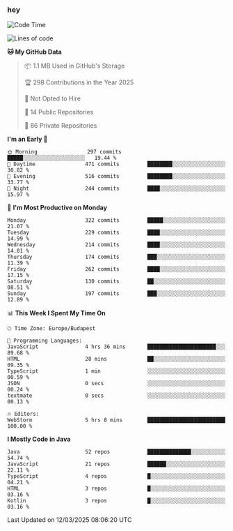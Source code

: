 ### hey

<!--START_SECTION:waka-->
![Code Time](http://img.shields.io/badge/Code%20Time-1%2C125%20hrs%2021%20mins-blue)

![Lines of code](https://img.shields.io/badge/From%20Hello%20World%20I%27ve%20Written-2.5%20million%20lines%20of%20code-blue)

**🐱 My GitHub Data** 

> 📦 1.1 MB Used in GitHub's Storage 
 > 
> 🏆 298 Contributions in the Year 2025
 > 
> 🚫 Not Opted to Hire
 > 
> 📜 14 Public Repositories 
 > 
> 🔑 86 Private Repositories 
 > 
**I'm an Early 🐤** 

```text
🌞 Morning                297 commits         █████░░░░░░░░░░░░░░░░░░░░   19.44 % 
🌆 Daytime                471 commits         ████████░░░░░░░░░░░░░░░░░   30.82 % 
🌃 Evening                516 commits         ████████░░░░░░░░░░░░░░░░░   33.77 % 
🌙 Night                  244 commits         ████░░░░░░░░░░░░░░░░░░░░░   15.97 % 
```
📅 **I'm Most Productive on Monday** 

```text
Monday                   322 commits         █████░░░░░░░░░░░░░░░░░░░░   21.07 % 
Tuesday                  229 commits         ████░░░░░░░░░░░░░░░░░░░░░   14.99 % 
Wednesday                214 commits         ████░░░░░░░░░░░░░░░░░░░░░   14.01 % 
Thursday                 174 commits         ███░░░░░░░░░░░░░░░░░░░░░░   11.39 % 
Friday                   262 commits         ████░░░░░░░░░░░░░░░░░░░░░   17.15 % 
Saturday                 130 commits         ██░░░░░░░░░░░░░░░░░░░░░░░   08.51 % 
Sunday                   197 commits         ███░░░░░░░░░░░░░░░░░░░░░░   12.89 % 
```


📊 **This Week I Spent My Time On** 

```text
🕑︎ Time Zone: Europe/Budapest

💬 Programming Languages: 
JavaScript               4 hrs 36 mins       ██████████████████████░░░   89.68 % 
HTML                     28 mins             ██░░░░░░░░░░░░░░░░░░░░░░░   09.35 % 
TypeScript               1 min               ░░░░░░░░░░░░░░░░░░░░░░░░░   00.59 % 
JSON                     0 secs              ░░░░░░░░░░░░░░░░░░░░░░░░░   00.24 % 
textmate                 0 secs              ░░░░░░░░░░░░░░░░░░░░░░░░░   00.13 % 

🔥 Editors: 
WebStorm                 5 hrs 8 mins        █████████████████████████   100.00 % 
```

**I Mostly Code in Java** 

```text
Java                     52 repos            ██████████████░░░░░░░░░░░   54.74 % 
JavaScript               21 repos            ██████░░░░░░░░░░░░░░░░░░░   22.11 % 
TypeScript               4 repos             █░░░░░░░░░░░░░░░░░░░░░░░░   04.21 % 
HTML                     3 repos             █░░░░░░░░░░░░░░░░░░░░░░░░   03.16 % 
Kotlin                   3 repos             █░░░░░░░░░░░░░░░░░░░░░░░░   03.16 % 
```




 Last Updated on 12/03/2025 08:06:20 UTC
<!--END_SECTION:waka-->
